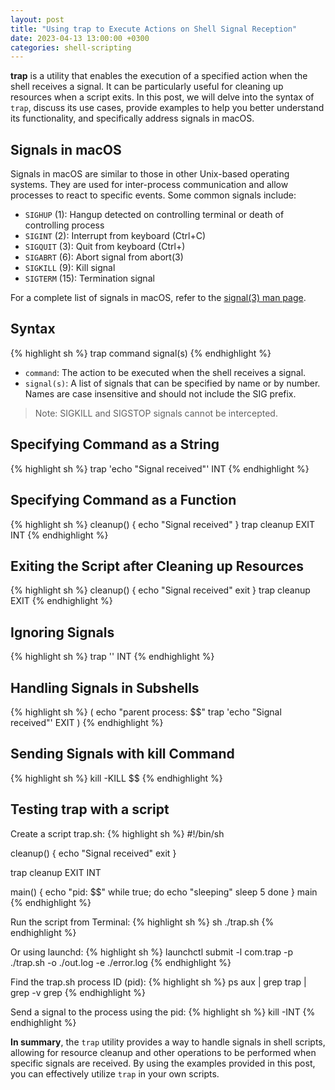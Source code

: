 ```yaml
---
layout: post
title: "Using trap to Execute Actions on Shell Signal Reception"
date: 2023-04-13 13:00:00 +0300
categories: shell-scripting
---
```

**trap** is a utility that enables the execution of a specified action when the shell receives a signal. It can be particularly useful for cleaning up resources when a script exits. In this post, we will delve into the syntax of `trap`,  discuss its use cases, provide examples to help you better understand its functionality, and specifically address signals in macOS.

## Signals in macOS

Signals in macOS are similar to those in other Unix-based operating systems. They are used for inter-process communication and allow processes to react to specific events. Some common signals include:

* `SIGHUP` (1): Hangup detected on controlling terminal or death of controlling process
* `SIGINT` (2): Interrupt from keyboard (Ctrl+C)
* `SIGQUIT` (3): Quit from keyboard (Ctrl+)
* `SIGABRT` (6): Abort signal from abort(3)
* `SIGKILL` (9): Kill signal
* `SIGTERM` (15): Termination signal

For a complete list of signals in macOS, refer to the [signal(3) man page](https://developer.apple.com/library/archive/documentation/System/Conceptual/ManPages_iPhoneOS/man3/signal.3.html).

## Syntax

{% highlight sh %}
trap command signal(s)
{% endhighlight %}
* `command`: The action to be executed when the shell receives a signal.
* `signal(s)`: A list of signals that can be specified by name or by number. Names are case insensitive and should not include the SIG prefix.

> Note: SIGKILL and SIGSTOP signals cannot be intercepted.

## Specifying Command as a String

{% highlight sh %}
trap 'echo "Signal received"' INT
{% endhighlight %}

## Specifying Command as a Function

{% highlight sh %}
cleanup() {
    echo "Signal received"
}
trap cleanup EXIT INT
{% endhighlight %}

## Exiting the Script after Cleaning up Resources

{% highlight sh %}
cleanup() {
    echo "Signal received"
    exit
}
trap cleanup EXIT
{% endhighlight %}

## Ignoring Signals
{% highlight sh %}
trap '' INT
{% endhighlight %}

## Handling Signals in Subshells

{% highlight sh %}
(
    echo "parent process: $$"
    trap 'echo "Signal received"' EXIT
)
{% endhighlight %}

## Sending Signals with kill Command

{% highlight sh %}
kill -KILL $$
{% endhighlight %}

## Testing trap with a script

Create a script trap.sh:
{% highlight sh %}
#!/bin/sh

cleanup() {
    echo "Signal received"
    exit
}

trap cleanup EXIT INT

main() {
    echo "pid: $$"
    while true; do
        echo "sleeping"
        sleep 5
    done
}
main
{% endhighlight %}

Run the script from Terminal:
{% highlight sh %}
sh ./trap.sh
{% endhighlight %}


 Or using launchd:
{% highlight sh %}
launchctl submit -l com.trap -p ./trap.sh -o ./out.log -e ./error.log
{% endhighlight %}

Find the trap.sh process ID (pid):
{% highlight sh %}
ps aux | grep trap | grep -v grep
{% endhighlight %}

Send a signal to the process using the pid:
{% highlight sh %}
kill -INT <pid>
{% endhighlight %}

**In summary**, the `trap` utility provides a way to handle signals in shell scripts, allowing for resource cleanup and other operations to be performed when specific signals are received. By using the examples provided in this post, you can effectively utilize `trap` in your own scripts.